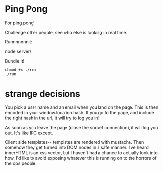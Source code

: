 # Ping Pong #
For ping pong!

Challenge other people, see who else is looking in real time.

Runnnnnnnit:

node server/

Bundle it!
```
chmod +x ./run
./run
```
# strange decisions

You pick a user name and an email when you land on the page. This is then
encoded in your window.location.hash. If you go to the page, and include the
right hash in the url, it will try to log you in!

As soon as you leave the page (close the socket connection), it will log you
out. It's like IRC except.

Client side templates-- templates are rendered with mustache. Then somehow they
get turned into DOM nodes in a safe manner. I've heard innerHTML is an xss
vector, but I haven't had a chance to actually look into how. I'd like to avoid
exposing whatever this is running on to the horrors of the ops people.



